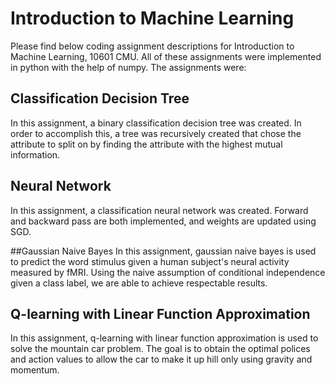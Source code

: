 # Introduction to Machine Learning  
Please find below coding assignment descriptions for Introduction to Machine Learning, 10601 CMU. All of these assignments were implemented in python with the help of numpy. The assignments were:

## Classification Decision Tree 
In this assignment, a binary classification decision tree was created. In order to accomplish this, a tree was recursively created that chose the attribute to split on by finding the attribute with the highest mutual information. 

## Neural Network
In this assignment, a classification neural network was created. Forward and backward pass are both implemented, and weights are updated using SGD. 

##Gaussian Naive Bayes
In this assignment, gaussian naive bayes is used to predict the word stimulus given a human subject's neural activity measured by fMRI.  Using the naive assumption of conditional independence given a class label, we are able to achieve respectable results. 

## Q-learning with Linear Function Approximation 
In this assignment, q-learning with linear function approximation is used to solve the mountain car problem. The goal is to obtain the optimal polices and action values to allow the car to make it up hill only using gravity and momentum. 
